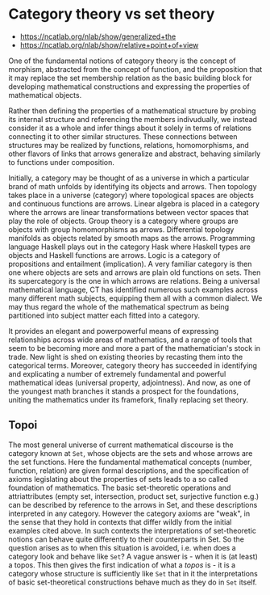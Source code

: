 # Category theory vs set theory

- https://ncatlab.org/nlab/show/generalized+the
- https://ncatlab.org/nlab/show/relative+point+of+view


One of the fundamental notions of category theory is the concept of morphism, abstracted from the concept of function, and the proposition that it may replace the set membership relation as the basic building block for developing mathematical constructions and expressing the properties of mathematical objects.

Rather then defining the properties of a mathematical structure by probing its internal structure and referencing the members indivudually, we instead consider it as a whole and infer things about it solely in terms of relations connecting it to other similar structures. These connections between structures may be realized by functions, relations, homomorphisms, and other flavors of links that arrows generalize and abstract, behaving similarly to functions under composition.

Initially, a category may be thought of as a universe in which a particular brand of math unfolds by identifying its objects and arrows. Then topology takes place in a universe (category) where topological spaces are objects and continuous functions are arrows. Linear algebra is placed in a category where the arrows are linear transformations between vector spaces that play the role of objects. Group theory is a category where groups are objects with group homomorphisms as arrows. Differential topology manifolds as objects related by smooth maps as the arrows. Programming language Haskell plays out in the category Hask where Haskell types are objects and Haskell functions are arrows. Logic is a category of propositions and entailment (implication). A very familiar category is then one where objects are sets and arrows are plain old functions on sets. Then its supercategory is the one in which arrows are relations. Being a universal mathematical language, CT has identified numerous such examples across many different math subjects, equipping them all with a common dialect. We may thus regard the whole of the mathematical spectrum as being partitioned into subject matter each fitted into a category.

It provides an elegant and powerpowerful means of expressing relationships across wide areas of mathematics, and a range of tools that seem to be becoming more and more a part of the mathematician's stock in trade. New light is shed on existing theories by recasting them into the categorical terms. Moreover, category theory has succeeded in identifying and explicating a number of extremely fundamental and powerful mathematical ideas (universal property, adjointness). And now, as one of the youngest math branches it stands a prospect for the foundations, uniting the mathematics under its framefork, finally replacing set theory.


## Topoi

The most general universe of current mathematical discourse is the category known at `Set`, whose objects are the sets and whose arrows are the set functions. Here the fundamental mathematical concepts (number, function, relation) are given formal descriptions, and the specification of axioms legislating about the properties of sets leads to a so called foundation of mathematics. The basic set-theoretic operations and attriattributes (empty set, intersection, product set, surjective function e.g.) can be described by reference to the arrows in Set, and these descriptions interpreted in any category. However the category axioms are "weak", in the sense that they hold in contexts that differ wildly from the initial examples cited above. In such contexts the interpretations of set-theoretic notions can behave quite differently to their counterparts in Set. So the question arises as to when this situation is avoided, i.e. when does a category look and behave like `Set`? A vague answer is - when it is (at least) a topos. This then gives the first indication of what a *topos* is - it is a category whose structure is sufficiently like `Set` that in it the interpretations of basic set-theoretical constructions behave much as they do in `Set` itself.
